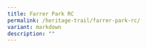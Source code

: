 ```yaml
---
title: Farrer Park RC
permalink: /heritage-trail/farrer-park-rc/
variant: markdown
description: ""
---
```

